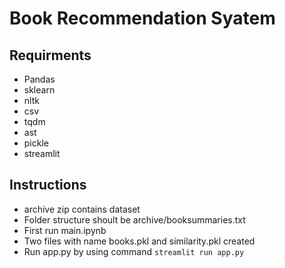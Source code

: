 <h1>Book Recommendation Syatem</h1>

<h2>Requirments</h2>
<ul>
    <li>Pandas</li>
    <li>sklearn</li>
    <li>nltk</li>
    <li>csv</li>
    <li>tqdm</li>
    <li>ast</li>
    <li>pickle</li>
    <li>streamlit</li>
</ul>

<h2>Instructions</h2>
<ul>
    <li>archive zip contains dataset</li>
    <li>Folder structure shoult be archive/booksummaries.txt</li>
    <li>First run main.ipynb</li>
    <li>Two files with name books.pkl and similarity.pkl created</li>
    <li>Run app.py by using command <code>streamlit run app.py </code> </li>
</ul>
